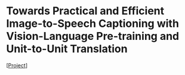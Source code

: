 # Towards Practical and Efficient Image-to-Speech Captioning with Vision-Language Pre-training and Unit-to-Unit Translation

\[[Project](https://choijeongsoo.github.io/Image_to_Speech_Captioning_UTUT)\]
